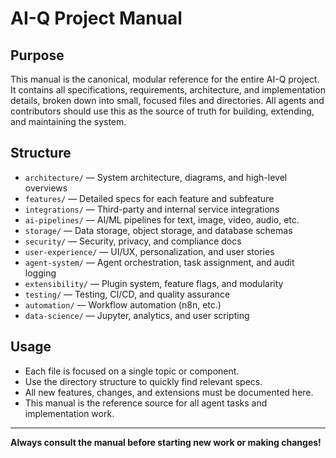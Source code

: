 # AI-Q Project Manual

## Purpose
This manual is the canonical, modular reference for the entire AI-Q project. It contains all specifications, requirements, architecture, and implementation details, broken down into small, focused files and directories. All agents and contributors should use this as the source of truth for building, extending, and maintaining the system.

## Structure
- `architecture/` — System architecture, diagrams, and high-level overviews
- `features/` — Detailed specs for each feature and subfeature
- `integrations/` — Third-party and internal service integrations
- `ai-pipelines/` — AI/ML pipelines for text, image, video, audio, etc.
- `storage/` — Data storage, object storage, and database schemas
- `security/` — Security, privacy, and compliance docs
- `user-experience/` — UI/UX, personalization, and user stories
- `agent-system/` — Agent orchestration, task assignment, and audit logging
- `extensibility/` — Plugin system, feature flags, and modularity
- `testing/` — Testing, CI/CD, and quality assurance
- `automation/` — Workflow automation (n8n, etc.)
- `data-science/` — Jupyter, analytics, and user scripting

## Usage
- Each file is focused on a single topic or component.
- Use the directory structure to quickly find relevant specs.
- All new features, changes, and extensions must be documented here.
- This manual is the reference source for all agent tasks and implementation work.

---

**Always consult the manual before starting new work or making changes!** 